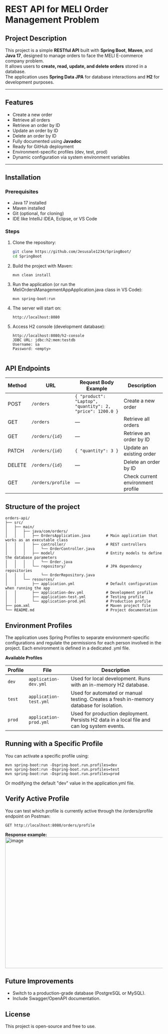 # REST API for MELI Order Management Problem

## Project Description
This project is a simple **RESTful API** built with **Spring Boot**, **Maven**, and **Java 17**, designed to manage orders to face the MELI E-commerce company problem.  
It allows users to **create, read, update, and delete orders** stored in a database.  
The application uses **Spring Data JPA** for database interactions and **H2** for development purposes.

---

## Features
- Create a new order
- Retrieve all orders
- Retrieve an order by ID
- Update an order by ID
- Delete an order by ID
- Fully documented using **Javadoc**
- Ready for GitHub deployment
- Environment-specific profiles (dev, test, prod)
- Dynamic configuration via system environment variables

---

## Installation

### Prerequisites
- Java 17 installed
- Maven installed
- Git (optional, for cloning)
- IDE like IntelliJ IDEA, Eclipse, or VS Code

### Steps
1. Clone the repository:
   ```bash
   git clone https://github.com/Jesusale1234/SpringBoot/
   cd SpringBoot
2. Build the project with Maven:
   ```
   mvn clean install
3. Run the application (or run the MeliOrdersManagementAppApplication.java class in VS Code):
   ```
   mvn spring-boot:run
4. The server will start on:
   ```
   http://localhost:8080
6. Access H2 console (development database):
   ```
   http://localhost:8080/h2-console
   JDBC URL: jdbc:h2:mem:testdb
   Username: sa
   Password: <empty>


## API Endpoints

| Method | URL               | Request Body Example                                      | Description                       |
| ------ | ----------------- | --------------------------------------------------------- | --------------------------------- |
| POST   | `/orders`         | `{ "product": "Laptop", "quantity": 2, "price": 1200.0 }` | Create a new order                |
| GET    | `/orders`         | —                                                         | Retrieve all orders               |
| GET    | `/orders/{id}`    | —                                                         | Retrieve an order by ID           |
| PATCH  | `/orders/{id}`    | `{ "quantity": 3 }`                                       | Update an existing order          |
| DELETE | `/orders/{id}`    | —                                                         | Delete an order by ID             |
| GET    | `/orders/profile` | —                                                         | Check current environment profile |


## Structure of the project

```
orders-api/
├── src/
│   ├── main/
│   │   ├── java/com/orders/
│   │   │   ├── OrdersApplication.java       # Main application that works as an executable class
│   │   │   ├── controller/                  # REST controllers
│   │   │   │   └── OrderController.java
│   │   │   ├── model/                       # Entity models to define the database parameters
│   │   │   │   └── Order.java
│   │   │   └── repository/                  # JPA dependency repositories
│   │   │       └── OrderRepository.java
│   │   └── resources/
│   │       ├── application.yml              # Default configuration when running the app
│   │       ├── application-dev.yml          # Development profile
│   │       ├── application-test.yml         # Testing profile
│   │       └── application-prod.yml         # Production profile
├── pom.xml                                  # Maven project file
└── README.md                                # Project documentation
```

## Environment Profiles
The application uses Spring Profiles to separate environment-specific configurations and regulate the permissions for each person involved in the project.
Each environment is defined in a dedicated .yml file.


**Available Profiles**

| Profile | File                   | Description                                                                                 |
| ------- | ---------------------- | ------------------------------------------------------------------------------------------- |
| `dev`   | `application-dev.yml`  | Used for local development. Runs with an in-memory H2 database.                             |
| `test`  | `application-test.yml` | Used for automated or manual testing. Creates a fresh in-memory database for isolation.     |
| `prod`  | `application-prod.yml` | Used for production deployment. Persists H2 data in a local file and can log system events. |

## Running with a Specific Profile
You can activate a specific profile using:
```
mvn spring-boot:run -Dspring-boot.run.profiles=dev
mvn spring-boot:run -Dspring-boot.run.profiles=test
mvn spring-boot:run -Dspring-boot.run.profiles=prod
```
Or modifying the default "dev" value in the application.yml file.

## Verify Active Profile

You can test which profile is currently active through the /orders/profile endpoint on Postman:
```
GET http://localhost:8080/orders/profile
```

**Response example:**
<img width="2014" height="419" alt="image" src="https://github.com/user-attachments/assets/daeca68c-8d35-4c8e-a5c5-7399d9d0c7c6" />


 ## Future Improvements
 - Switch to a production-grade database (PostgreSQL or MySQL).
 - Include Swagger/OpenAPI documentation.

## License
This project is open-source and free to use.
